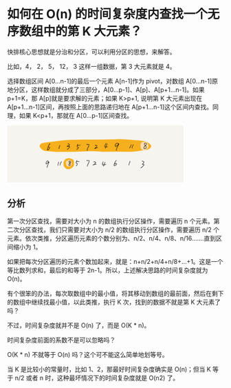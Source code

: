 # 如何在 O(n) 的时间复杂度内查找一个无序数组中的第 K 大元素？

快排核心思想就是分治和分区，可以利用分区的思想，来解答。

比如，4， 2， 5， 12， 3 这样一组数据，第 3 大元素就是 4。

选择数组区间 A[0…n-1]的最后一个元素 A[n-1]作为 pivot，对数组 A[0…n-1]原地分区，这样数组就分成了三部分，A[0…p-1]、A[p]、A[p+1…n-1]。如果 p+1=K，那 A[p]就是要求解的元素；如果 K>p+1, 说明第 K 大元素出现在 A[p+1…n-1]区间，再按照上面的思路递归地在 A[p+1…n-1]这个区间内查找。同理，如果 K<p+1，那就在 A[0…p-1]区间查找。

<img src="../Resources/24.jpg" style="zoom:40%;" />

## 分析

第一次分区查找，需要对大小为 n 的数组执行分区操作，需要遍历 n 个元素。第二次分区查找，我们只需要对大小为 n/2 的数组执行分区操作，需要遍历 n/2 个元素。依次类推，分区遍历元素的个数分别为、n/2、n/4、n/8、n/16.……直到区间缩小为 1。

如果把每次分区遍历的元素个数加起来，就是：n+n/2+n/4+n/8+…+1。这是一个等比数列求和，最后的和等于 2n-1。所以，上述解决思路的时间复杂度就为 O(n)。

有个很笨的办法，每次取数组中的最小值，将其移动到数组的最前面，然后在剩下的数组中继续找最小值，以此类推，执行 K 次，找到的数据不就是第 K 大元素了吗？

不过，时间复杂度就并不是 O(n) 了，而是 O(K * n)。

时间复杂度前面的系数不是可以忽略吗？

O(K * n) 不就等于 O(n) 吗？这个可不能这么简单地划等号。

当 K 是比较小的常量时，比如 1、2，那最好时间复杂度确实是 O(n)；但当 K 等于 n/2 或者 n 时，这种最坏情况下的时间复杂度就是 O(n2) 了。